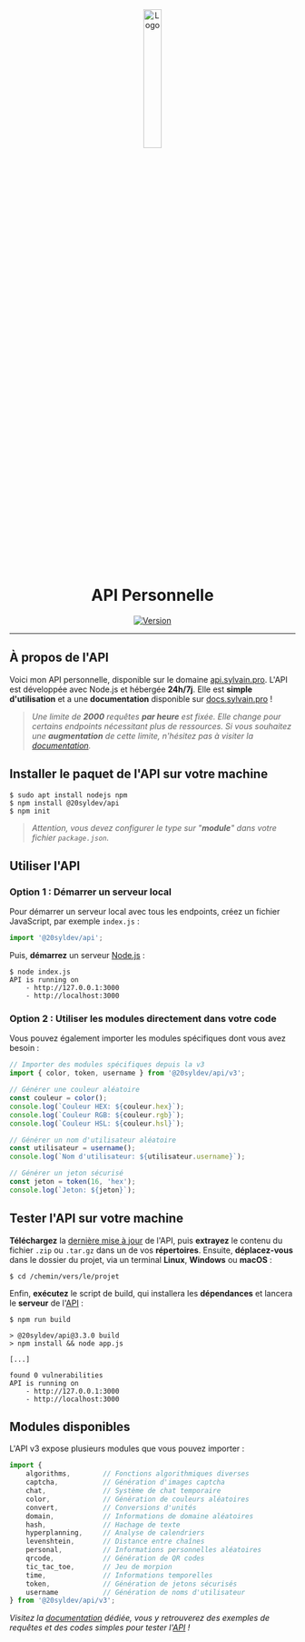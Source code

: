 <div align="center">
  <a href="https://api.sylvain.pro"><img src="https://api.sylvain.pro/favicon.ico" alt="Logo" width="25%" height="auto"/></a>

  # API Personnelle
  [![Version](https://custom-icon-badges.demolab.com/badge/Version%20:-v3.3.0-6479ee?logo=api.sylvain.pro&labelColor=23272A)](https://github.com/20syldev/api/releases/latest)
</div>

---

## À propos de l'API
Voici mon API personnelle, disponible sur le domaine [api.sylvain.pro](https://api.sylvain.pro).
L'API est développée avec Node.js et hébergée **24h/7j**. Elle est **simple d'utilisation** et a une **documentation** disponible sur [docs.sylvain.pro](https://docs.sylvain.pro) !
> *Une limite de **2000** requêtes **par heure** est fixée. Elle change pour certains endpoints nécessitant plus de ressources. Si vous souhaitez une **augmentation** de cette limite, n'hésitez pas à visiter la [documentation](https://docs.sylvain.pro/pricing).*

## Installer le paquet de l'API sur votre machine
```console
$ sudo apt install nodejs npm
$ npm install @20syldev/api
$ npm init
```
> *Attention, vous devez configurer le type sur "**module**" dans votre fichier `package.json`.*

## Utiliser l'API

### Option 1 : Démarrer un serveur local

Pour démarrer un serveur local avec tous les endpoints, créez un fichier JavaScript, par exemple `index.js` :
```js
import '@20syldev/api';
```

Puis, **démarrez** un serveur [Node.js](https://nodejs.org) :
```console
$ node index.js
API is running on
    - http://127.0.0.1:3000
    - http://localhost:3000
```

### Option 2 : Utiliser les modules directement dans votre code

Vous pouvez également importer les modules spécifiques dont vous avez besoin :

```js
// Importer des modules spécifiques depuis la v3
import { color, token, username } from '@20syldev/api/v3';

// Générer une couleur aléatoire
const couleur = color();
console.log(`Couleur HEX: ${couleur.hex}`);
console.log(`Couleur RGB: ${couleur.rgb}`);
console.log(`Couleur HSL: ${couleur.hsl}`);

// Générer un nom d'utilisateur aléatoire
const utilisateur = username();
console.log(`Nom d'utilisateur: ${utilisateur.username}`);

// Générer un jeton sécurisé
const jeton = token(16, 'hex');
console.log(`Jeton: ${jeton}`);
```

## Tester l'API sur votre machine
**Téléchargez** la [dernière mise à jour](https://github.com/20syldev/api/releases/latest) de l'API, puis **extrayez** le contenu du fichier `.zip` ou `.tar.gz` dans un de vos **répertoires**.
Ensuite, **déplacez-vous** dans le dossier du projet, via un terminal **Linux**, **Windows** ou **macOS** :
```console
$ cd /chemin/vers/le/projet
```

Enfin, **exécutez** le script de build, qui installera les **dépendances** et lancera le **serveur** de l'[API](https://api.sylvain.pro) :
```console
$ npm run build
```
```console
> @20syldev/api@3.3.0 build
> npm install && node app.js

[...]

found 0 vulnerabilities
API is running on
    - http://127.0.0.1:3000
    - http://localhost:3000
```

## Modules disponibles

L'API v3 expose plusieurs modules que vous pouvez importer :

```js
import {
    algorithms,        // Fonctions algorithmiques diverses
    captcha,           // Génération d'images captcha
    chat,              // Système de chat temporaire
    color,             // Génération de couleurs aléatoires
    convert,           // Conversions d'unités
    domain,            // Informations de domaine aléatoires
    hash,              // Hachage de texte
    hyperplanning,     // Analyse de calendriers
    levenshtein,       // Distance entre chaînes
    personal,          // Informations personnelles aléatoires
    qrcode,            // Génération de QR codes
    tic_tac_toe,       // Jeu de morpion
    time,              // Informations temporelles
    token,             // Génération de jetons sécurisés
    username           // Génération de noms d'utilisateur
} from '@20syldev/api/v3';
```

*Visitez la [documentation](https://docs.sylvain.pro) dédiée, vous y retrouverez des exemples de requêtes et des codes simples pour tester l'[API](https://api.sylvain.pro) !*
